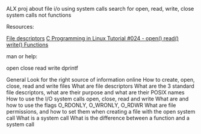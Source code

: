 ALX proj about file i/o using system calls
search for open, read, write, close system calls
not functions

Resources:

[File descriptors](https://en.wikipedia.org/wiki/File_descriptor)
[C Programming in Linux Tutorial #024 - open() read() write() Functions](https://www.youtube.com/watch?v=e-srF6c3TJ8)


man or help:

open
close
read
write
dprintf


General
Look for the right source of information online
How to create, open, close, read and write files
What are file descriptors
What are the 3 standard file descriptors, what are their purpose and what are their POSIX names
How to use the I/O system calls open, close, read and write
What are and how to use the flags O_RDONLY, O_WRONLY, O_RDWR
What are file permissions, and how to set them when creating a file with the open system call
What is a system call
What is the difference between a function and a system call
